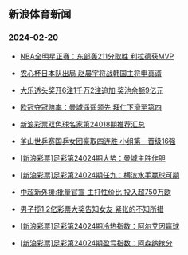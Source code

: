 ## 新浪体育新闻 
### 2024-02-20

+ [NBA全明星正赛：东部轰211分取胜 利拉德获MVP](https://sports.sina.com.cn/basketball/nba/2024-02-19/doc-inaipvpq5516872.shtml)

+ [农心杯日本队出局 赵晨宇将战韩国主将申真谞](https://sports.sina.com.cn/go/2024-02-19/doc-inaiqhce8004018.shtml)

+ [大乐透头奖开6注1千万2注追加 奖池余额9亿元](https://sports.sina.com.cn/l/2024-02-19/doc-inaiqwyw7697281.shtml)

+ [欧冠夺冠赔率：曼城遥遥领先 拜仁下滑至第四](https://sports.sina.com.cn/l/2024-02-19/doc-inaipzvn5412869.shtml)

+ [新浪彩票双色球名家第24018期推荐汇总](https://sports.sina.com.cn/l/2024-02-19/doc-inaipzvh8094760.shtml)

+ [釜山世乒赛国乒女团豪取四连胜 小组第一晋级16强](https://sports.sina.com.cn/others/pingpang/2024-02-19/doc-inaipzvq2177936.shtml)

+ [[新浪彩票]足彩第24024期大势：曼城主胜作胆](https://sports.sina.com.cn/l/2024-02-20/doc-inairueu1323158.shtml)

+ [[新浪彩票]足彩第24024期任九：横滨水手赢球可期](https://sports.sina.com.cn/l/2024-02-20/doc-inairueu1323331.shtml)

+ [中超新外援:批量官宣 主打性价比 投入超750万欧](https://sports.sina.com.cn/china/2024-02-19/doc-inaiqhce8012080.shtml)

+ [男子揽1.2亿彩票大奖告知女友 紧张的不知所措](https://sports.sina.com.cn/l/2024-02-20/doc-inairues4544980.shtml)

+ [[新浪彩票]足彩第24024期冷热指数：阿尔艾因赢球](https://sports.sina.com.cn/l/2024-02-20/doc-inairuen7238601.shtml)

+ [[新浪彩票]足彩第24024期盈亏指数：阿森纳抢分](https://sports.sina.com.cn/l/2024-02-20/doc-inairuer1795758.shtml)

